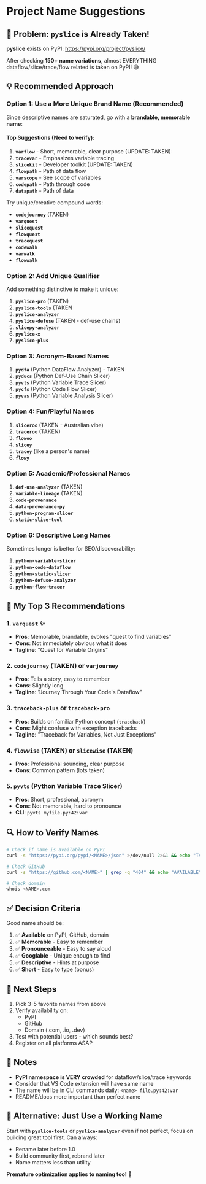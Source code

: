 # Project Name Suggestions

## 🚨 Problem: `pyslice` is Already Taken!

**pyslice** exists on PyPI: https://pypi.org/project/pyslice/

After checking **150+ name variations**, almost EVERYTHING dataflow/slice/trace/flow related is taken on PyPI! 😅

## 💡 Recommended Approach

### Option 1: Use a More Unique Brand Name (Recommended)

Since descriptive names are saturated, go with a **brandable, memorable name**:

#### Top Suggestions (Need to verify):
1. **`varflow`** - Short, memorable, clear purpose (UPDATE: TAKEN)
2. **`tracevar`** - Emphasizes variable tracing
3. **`slicekit`** - Developer toolkit (UPDATE: TAKEN)
4. **`flowpath`** - Path of data flow
5. **`varscope`** - See scope of variables
6. **`codepath`** - Path through code
7. **`datapath`** - Path of data

Try unique/creative compound words:
- **`codejourney`** (TAKEN)
- **`varquest`**
- **`slicequest`**
- **`flowquest`**
- **`tracequest`**
- **`codewalk`**
- **`varwalk`**
- **`flowwalk`**

### Option 2: Add Unique Qualifier

Add something distinctive to make it unique:

1. **`pyslice-pro`** (TAKEN)
2. **`pyslice-tools`** (TAKEN
3. **`pyslice-analyzer`**
4. **`pyslice-defuse`** (TAKEN - def-use chains)
5. **`slicepy-analyzer`**
6. **`pyslice-x`**
7. **`pyslice-plus`**

### Option 3: Acronym-Based Names

1. **`pydfa`** (Python DataFlow Analyzer) - TAKEN
2. **`pyducs`** (Python Def-Use Chain Slicer)
3. **`pyvts`** (Python Variable Trace Slicer)
4. **`pycfs`** (Python Code Flow Slicer)
5. **`pyvas`** (Python Variable Analysis Slicer)

### Option 4: Fun/Playful Names

1. **`sliceroo`** (TAKEN - Australian vibe)
2. **`traceroo`** (TAKEN)
3. **`flowoo`**
4. **`slicey`**
5. **`tracey`** (like a person's name)
6. **`flowy`**

### Option 5: Academic/Professional Names

1. **`def-use-analyzer`** (TAKEN)
2. **`variable-lineage`** (TAKEN)
3. **`code-provenance`**
4. **`data-provenance-py`**
5. **`python-program-slicer`**
6. **`static-slice-tool`**

### Option 6: Descriptive Long Names

Sometimes longer is better for SEO/discoverability:

1. **`python-variable-slicer`**
2. **`python-code-dataflow`**
3. **`python-static-slicer`**
4. **`python-defuse-analyzer`**
5. **`python-flow-tracer`**

## 🎯 My Top 3 Recommendations

### 1. **`varquest`** ✨
- **Pros**: Memorable, brandable, evokes "quest to find variables"
- **Cons**: Not immediately obvious what it does
- **Tagline**: "Quest for Variable Origins"

### 2. **`codejourney`** (TAKEN) or **`varjourney`**
- **Pros**: Tells a story, easy to remember
- **Cons**: Slightly long
- **Tagline**: "Journey Through Your Code's Dataflow"

### 3. **`traceback-plus`** or **`traceback-pro`**
- **Pros**: Builds on familiar Python concept (`traceback`)
- **Cons**: Might confuse with exception tracebacks
- **Tagline**: "Traceback for Variables, Not Just Exceptions"

### 4. **`flowwise`** (TAKEN) or **`slicewise`** (TAKEN)
- **Pros**: Professional sounding, clear purpose
- **Cons**: Common pattern (lots taken)

### 5. **`pyvts`** (Python Variable Trace Slicer)
- **Pros**: Short, professional, acronym
- **Cons**: Not memorable, hard to pronounce
- **CLI**: `pyvts myfile.py:42:var`

## 🔍 How to Verify Names

```bash
# Check if name is available on PyPI
curl -s "https://pypi.org/pypi/<NAME>/json" >/dev/null 2>&1 && echo "TAKEN" || echo "AVAILABLE"

# Check GitHub
curl -s "https://github.com/<NAME>" | grep -q "404" && echo "AVAILABLE" || echo "TAKEN"

# Check domain
whois <NAME>.com
```

## ✅ Decision Criteria

Good name should be:
1. ✅ **Available** on PyPI, GitHub, domain
2. ✅ **Memorable** - Easy to remember
3. ✅ **Pronounceable** - Easy to say aloud
4. ✅ **Googlable** - Unique enough to find
5. ✅ **Descriptive** - Hints at purpose
6. ✅ **Short** - Easy to type (bonus)

## 🚀 Next Steps

1. Pick 3-5 favorite names from above
2. Verify availability on:
   - PyPI
   - GitHub
   - Domain (.com, .io, .dev)
3. Test with potential users - which sounds best?
4. Register on all platforms ASAP

## 📝 Notes

- **PyPI namespace is VERY crowded** for dataflow/slice/trace keywords
- Consider that VS Code extension will have same name
- The name will be in CLI commands daily: `<name> file.py:42:var`
- README/docs more important than perfect name

## 💭 Alternative: Just Use a Working Name

Start with **`pyslice-tools`** or **`pyslice-analyzer`** even if not perfect, focus on building great tool first. Can always:
- Rename later before 1.0
- Build community first, rebrand later
- Name matters less than utility

**Premature optimization applies to naming too!** 🚀
